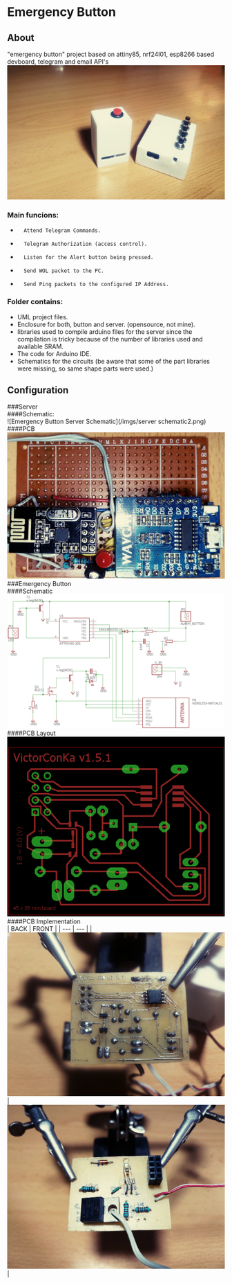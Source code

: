 # Emergency Button  
## About  
"emergency button" project based on attiny85, nrf24l01, esp8266 based devboard, telegram and email API's  
![Server and Emergency Button](/imgs/IMG_20171120_012127_170.jpg)  
### Main funcions:  
*     	Attend Telegram Commands.  
*     	Telegram Authorization (access control).  
*     	Listen for the Alert button being pressed.  
*     	Send WOL packet to the PC.  
*     	Send Ping packets to the configured IP Address.  
### Folder contains:  
* UML project files.  
* Enclosure for both, button and server. (opensource, not mine).  
* libraries used to compile arduino files for the server since the compilation is tricky because of the number of libraries used and available SRAM.  
* The code for Arduino IDE.  
* Schematics for the circuits (be aware that some of the part libraries were missing, so same shape parts were used.)  
  
## Configuration  
###Server  
####Schematic:  
![Emergency Button Server Schematic](/imgs/server schematic2.png)  
####PCB  
![server protoboard pcb](/imgs/IMG_20171120_180733_227_cr.jpg)  
###Emergency Button  
####Schematic  
![emergency button schematic](/imgs/schematic_vck_v1.5.1..png)  
####PCB Layout  
![emergency button pcb layout](/imgs/vck_v1.5.1.png)  
####PCB Implementation  
|   BACK  |  FRONT   |
| --- | --- |
| ![emergency button pcb implementation back](/imgs/IMG_20171120_164349_951.jpg) | ![emergency button pcb implementation fron](/imgs/IMG_20171120_163525_609.jpg)   |

